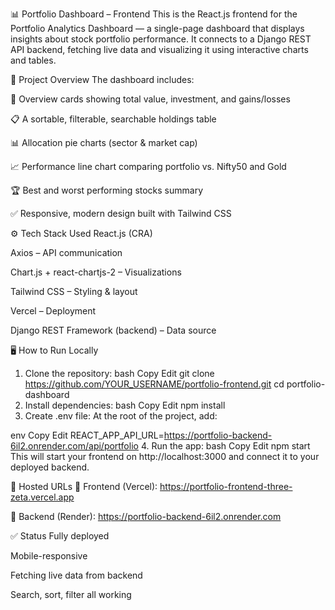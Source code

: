 📊 Portfolio Dashboard – Frontend
This is the React.js frontend for the Portfolio Analytics Dashboard — a single-page dashboard that displays insights about stock portfolio performance. It connects to a Django REST API backend, fetching live data and visualizing it using interactive charts and tables.

🧩 Project Overview
The dashboard includes:

💼 Overview cards showing total value, investment, and gains/losses

📋 A sortable, filterable, searchable holdings table

📊 Allocation pie charts (sector & market cap)

📈 Performance line chart comparing portfolio vs. Nifty50 and Gold

🏆 Best and worst performing stocks summary

✅ Responsive, modern design built with Tailwind CSS

⚙️ Tech Stack Used
React.js (CRA)

Axios – API communication

Chart.js + react-chartjs-2 – Visualizations

Tailwind CSS – Styling & layout

Vercel – Deployment

Django REST Framework (backend) – Data source

🖥️ How to Run Locally

1. Clone the repository:
   bash
   Copy
   Edit
   git clone https://github.com/YOUR_USERNAME/portfolio-frontend.git
   cd portfolio-dashboard
2. Install dependencies:
   bash
   Copy
   Edit
   npm install
3. Create .env file:
   At the root of the project, add:

env
Copy
Edit
REACT_APP_API_URL=https://portfolio-backend-6il2.onrender.com/api/portfolio 4. Run the app:
bash
Copy
Edit
npm start
This will start your frontend on http://localhost:3000 and connect it to your deployed backend.

🚀 Hosted URLs
🔗 Frontend (Vercel):
https://portfolio-frontend-three-zeta.vercel.app

🔗 Backend (Render):
https://portfolio-backend-6il2.onrender.com

✅ Status
Fully deployed

Mobile-responsive

Fetching live data from backend

Search, sort, filter all working
